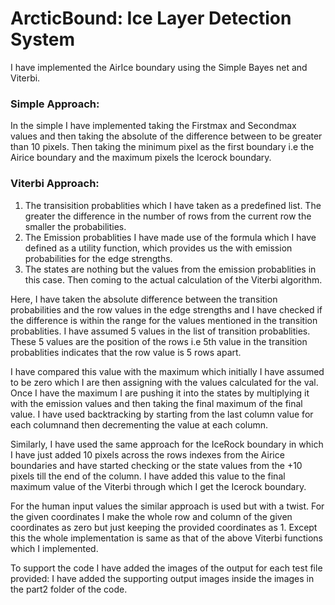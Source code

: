 # ArcticBound: Ice Layer Detection System
I have implemented the AirIce boundary using the Simple Bayes net and Viterbi. 

### Simple Approach:
In the simple I have implemented taking the Firstmax and Secondmax values and then taking the absolute of the difference between to be greater than 10 pixels. Then taking the minimum pixel as the first boundary i.e the Airice boundary and the maximum pixels the Icerock boundary.

### Viterbi Approach:
1. The transisition probablities which I have taken as a predefined list. The greater the difference in the number of rows from the current row the smaller the probabilities.
2. The Emission probablities I have made use of the formula which I have defined as a utility function, which provides us the with emission probabilities for the edge strengths.
3. The states are nothing but the values from the emission probablities in this case.
Then coming to the actual calculation of the Viterbi algorithm.

Here, I have taken the absolute difference between the transition probabilities and the row values in the edge strengths and I have checked if the difference is within the range for the values mentioned in the transition probablities. 
I have assumed 5 values in the list of transition probablities. These 5 values are the position of the rows i.e 5th value in the transition probablities indicates that the row value is 5 rows apart.

I have compared this value with the maximum which initially I have assumed to be zero which I are then assigning with the values calculated for the val. 
Once I have the maximum I are pushing it into the states by multiplying it with the emission values and then  taking the final maximum of the final value. 
I have used backtracking by starting from the last column value for each columnand then decrementing the value at each column.

Similarly, I have used the same approach for the IceRock boundary in which I have just added 10 pixels across the rows indexes from the Airice boundaries and have started checking or the state values from the +10 pixels till the end of the column. 
I have added this value to the final maximum value of the Viterbi through which I get the Icerock boundary.

For the human input values the similar approach is used but with a twist. For the given coordinates I make the whole row and column of the given coordinates as zero but just keeping the provided coordinates as 1. 
Except this the whole implementation is same as that of the above Viterbi functions which I implemented.

To support the code I have added the images of the output for each test file provided:
I have added the supporting output images inside the images in the part2 folder of the code.
